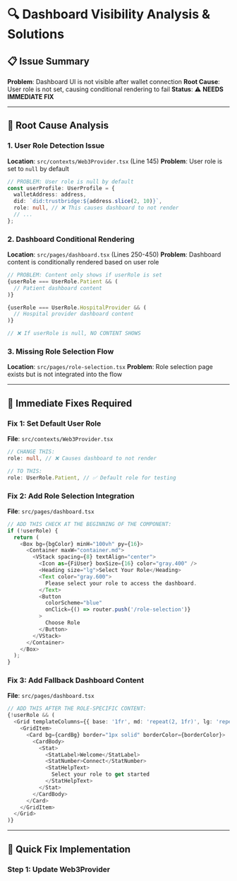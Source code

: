 # 🔍 **Dashboard Visibility Analysis & Solutions**

## 📋 **Issue Summary**

**Problem**: Dashboard UI is not visible after wallet connection
**Root Cause**: User role is not set, causing conditional rendering to fail
**Status**: ⚠️ **NEEDS IMMEDIATE FIX**

---

## 🎯 **Root Cause Analysis**

### **1. User Role Detection Issue**
**Location**: `src/contexts/Web3Provider.tsx` (Line 145)
**Problem**: User role is set to `null` by default

```typescript
// PROBLEM: User role is null by default
const userProfile: UserProfile = {
  walletAddress: address,
  did: `did:trustbridge:${address.slice(2, 10)}`,
  role: null, // ❌ This causes dashboard to not render
  // ...
};
```

### **2. Dashboard Conditional Rendering**
**Location**: `src/pages/dashboard.tsx` (Lines 250-450)
**Problem**: Dashboard content is conditionally rendered based on user role

```typescript
// PROBLEM: Content only shows if userRole is set
{userRole === UserRole.Patient && (
  // Patient dashboard content
)}

{userRole === UserRole.HospitalProvider && (
  // Hospital provider dashboard content
)}

// ❌ If userRole is null, NO CONTENT SHOWS
```

### **3. Missing Role Selection Flow**
**Location**: `src/pages/role-selection.tsx`
**Problem**: Role selection page exists but is not integrated into the flow

---

## 🚨 **Immediate Fixes Required**

### **Fix 1: Set Default User Role**
**File**: `src/contexts/Web3Provider.tsx`

```typescript
// CHANGE THIS:
role: null, // ❌ Causes dashboard to not render

// TO THIS:
role: UserRole.Patient, // ✅ Default role for testing
```

### **Fix 2: Add Role Selection Integration**
**File**: `src/pages/dashboard.tsx`

```typescript
// ADD THIS CHECK AT THE BEGINNING OF THE COMPONENT:
if (!userRole) {
  return (
    <Box bg={bgColor} minH="100vh" py={16}>
      <Container maxW="container.md">
        <VStack spacing={8} textAlign="center">
          <Icon as={FiUser} boxSize={16} color="gray.400" />
          <Heading size="lg">Select Your Role</Heading>
          <Text color="gray.600">
            Please select your role to access the dashboard.
          </Text>
          <Button 
            colorScheme="blue" 
            onClick={() => router.push('/role-selection')}
          >
            Choose Role
          </Button>
        </VStack>
      </Container>
    </Box>
  );
}
```

### **Fix 3: Add Fallback Dashboard Content**
**File**: `src/pages/dashboard.tsx`

```typescript
// ADD THIS AFTER THE ROLE-SPECIFIC CONTENT:
{!userRole && (
  <Grid templateColumns={{ base: '1fr', md: 'repeat(2, 1fr)', lg: 'repeat(4, 1fr)' }} gap={6}>
    <GridItem>
      <Card bg={cardBg} border="1px solid" borderColor={borderColor}>
        <CardBody>
          <Stat>
            <StatLabel>Welcome</StatLabel>
            <StatNumber>Connect</StatNumber>
            <StatHelpText>
              Select your role to get started
            </StatHelpText>
          </Stat>
        </CardBody>
      </Card>
    </GridItem>
  </Grid>
)}
```

---

## 🔧 **Quick Fix Implementation**

### **Step 1: Update Web3Provider**
```
